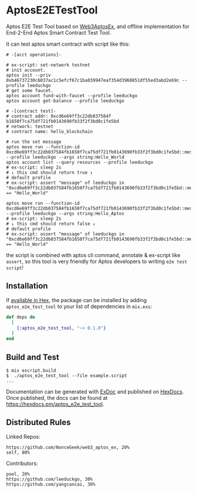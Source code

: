 # AptosE2ETestTool

Aptos E2E Test Tool based on [Web3AptosEx](https://github.com/NonceGeek/web3_aptos_ex), and offline implementation for End-2-End Aptos Smart Contract Test Tool.

It can test aptos smart contract with script like this:

```
# -[acct operations]-

# ex-script: set-network testnet
# init account.
aptos init --priv 0xb46737230c6037ac1c5efcf67c1ba039947eaf354d3960851df55ed3abd2eb9c --profile leeduckgo
# get some faucet.
aptos account fund-with-faucet --profile leeduckgo
aptos account get-balance --profile leeduckgo

# -[contract test]-
# contract addr: 0xcd6e69ff3c22db037584f b1650f7ca75df721fb0143690fb33f2f3bd0c1fe5bd
# network: testnet
# contract name: hello_blockchain

# run the set message
aptos move run --function-id 0xcd6e69ff3c22db037584fb1650f7ca75df721fb0143690fb33f2f3bd0c1fe5bd::message::set_message --profile leeduckgo --args string:Hello_World
aptos account list --query resources --profile leeduckgo
# ex-script: sleep 2s
# ↓ this cmd should return true ↓
# default profile
# ex-script: assert "message" of leeduckgo in "0xcd6e69ff3c22db037584fb1650f7ca75df721fb0143690fb33f2f3bd0c1fe5bd::message::MessageHolder" == "Hello_World"

aptos move run --function-id 0xcd6e69ff3c22db037584fb1650f7ca75df721fb0143690fb33f2f3bd0c1fe5bd::message::set_message  --profile leeduckgo --args string:Hello_Aptos
# ex-script: sleep 2s
# ↓ this cmd should return false ↓
# default profile
# ex-script: assert "message" of leeduckgo in "0xcd6e69ff3c22db037584fb1650f7ca75df721fb0143690fb33f2f3bd0c1fe5bd::message::MessageHolder" == "Hello_World"
```

the script is combined with aptos cli command, annotate & ex-script like `assert`,  so this tool is very friendly for Aptos developers to writing `e2e test script`! 

## Installation

If [available in Hex](https://hex.pm/docs/publish), the package can be installed
by adding `aptos_e2e_test_tool` to your list of dependencies in `mix.exs`:

```elixir
def deps do
  [
    {:aptos_e2e_test_tool, "~> 0.1.0"}
  ]
end
```
## Build and Test
```shell
$ mix escript.build
$  ./aptos_e2e_test_tool --file example.script
...
```
Documentation can be generated with [ExDoc](https://github.com/elixir-lang/ex_doc)
and published on [HexDocs](https://hexdocs.pm). Once published, the docs can
be found at <https://hexdocs.pm/aptos_e2e_test_tool>.

## Distributed Rules

<!-- distributed_rules -->

Linked Repos:

```
https://github.com/NonceGeek/web3_aptos_ex, 20%
self, 80%
```

Contributors:

```
pool, 20%
https://github.com/leeduckgo, 30%
https://github.com/yangcancai, 30%
```

<!-- / distributed_rules -->
